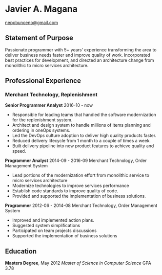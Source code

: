 # Javier A. Magana  
nepobunceno@gmail.com  

## Statement of Purpose  
Passionate programmer with 5+ years' experience transforming the area to deliver business needs faster and improve quality of work. Incorporated best practices for development, and directed an architecture change from monolithic to micro services architecture.

## Professional Experience  
### Merchant Technology, Replenishment
**Senior Programmer Analyst**
2016-10 - now
- Responsible for leading teams that handled the software modernization for the replenishment system.
- Architect and design system to handle millions of items planning and ordering in oneOps systems.
- Led the DevOps culture adoption to deliver high quality products faster.
- Reduced delivery lifecycle from 1 month to a couple of times a week.
- Built delivery pipeline into new product features to achieve quality and speed.

**Programmer Analyst**
2014-09 - 2016-09
Merchant Technology, Order Management System
- Lead portions of the modernization effort from monolithic service to micro services architecture
- Modernize technologies to improve services performance
- Establish code standards to improve quality of code.
- Provided and supported the implementation of business solutions. 

**Programmer**
2012-06 - 2014-08
Merchant Technology, Order Management System
- Improved and implemented action plans. 
- Suggested system simplifications
- Participated on team projects discussions
- Supported the implementation of business solutions 


## Education
**Masters Degree**, May 2012
*Master of Science in Computer Science* GPA 3.78   

